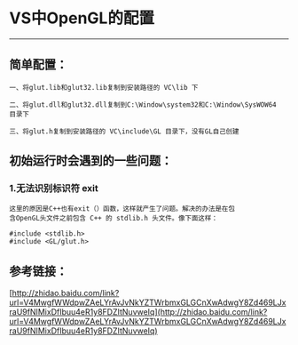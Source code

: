 # VS中OpenGL的配置
***
## 简单配置：
```
一、将glut.lib和glut32.lib复制到安装路径的 VC\lib 下

二、将glut.dll和glut32.dll复制到C:\Window\system32和C:\Window\SysWOW64
目录下

三、将glut.h复制到安装路径的 VC\include\GL 目录下，没有GL自己创建
```

## 初始运行时会遇到的一些问题：

### 1.无法识别标识符 exit
    这里的原因是C++也有exit（）函数，这样就产生了问题。解决的办法是在包
    含OpenGL头文件之前包含 C++ 的 stdlib.h 头文件。像下面这样：

    #include <stdlib.h>
    #include <GL/glut.h>

## 参考链接：
[http://zhidao.baidu.com/link?url=V4MwgfWWdpwZAeLYrAvJvNkYZTWrbmxGLGCnXwAdwgY8Zd469LJxraU9fNIMixDfIbuu4eR1y8FDZItNuvweIq](http://zhidao.baidu.com/link?url=V4MwgfWWdpwZAeLYrAvJvNkYZTWrbmxGLGCnXwAdwgY8Zd469LJxraU9fNIMixDfIbuu4eR1y8FDZItNuvweIq)
